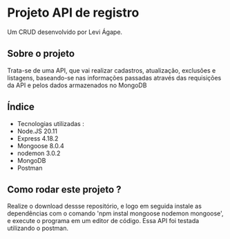 # Projeto API de registro
Um CRUD desenvolvido por Levi Ágape.
## Sobre o projeto
Trata-se de uma API, que vai realizar cadastros, atualização, exclusões e listagens, baseando-se nas informações passadas através das requisições da API e pelos dados armazenados no MongoDB
## Índice
- Tecnologias utilizadas :
- Node.JS  20.11
- Express  4.18.2
- Mongoose 8.0.4
- nodemon  3.0.2
- MongoDB
- Postman


 ## Como rodar este projeto ?
Realize o download dessse repositório, e logo  em seguida instale as dependências com o comando 'npm instal mongoose nodemon mongoose', e execute o programa em um editor de código. Essa API foi testada utilizando o postman.
 
